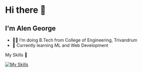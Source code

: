 # Hi there 👋

## I'm Alen George

- 👨‍💻 I’m doing B.Tech from College of Engineering, Trivandrum
- 🌱 Currently learning ML and Web Development 

My Skills 🔅

[![My Skills](https://skillicons.dev/icons?i=c,cpp,java,py,html,css,js,react,nodejs,express,postman,mongodb,tensorflow,r,postgres,mysql&perline=4)](https://skillicons.dev)
<!-- <p align="center">
  <a href="https://skillicons.dev">
    <img src="https://skillicons.dev/icons?i=c,cpp,java,py" />
    <img src="https://skillicons.dev/icons?i=html,css,js,react" />
    <img src="https://skillicons.dev/icons?i=nodejs,express,postman,mongodb" />
    <img src="https://skillicons.dev/icons?i=tensorflow,r,postgres,mysql" />
  </a>
</p> -->

<!--
**alengeorge-26/alengeorge-26** is a ✨ _special_ ✨ repository because its `README.md` (this file) appears on your GitHub profile.

Here are some ideas to get you started:

- 🔭 I’m currently working on ...
- 🌱 I’m currently learning Machine Learning
- 👯 I’m looking to collaborate on ...
- 🤔 I’m looking for help with ...
- 💬 Ask me about ...
- 📫 How to reach me: ...
- 😄 Pronouns: ...
- ⚡ Fun fact: ...
-->
